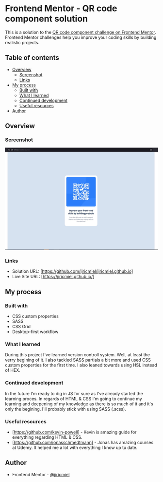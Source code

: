 # Frontend Mentor - QR code component solution

This is a solution to the [QR code component challenge on Frontend Mentor](https://www.frontendmentor.io/challenges/qr-code-component-iux_sIO_H). Frontend Mentor challenges help you improve your coding skills by building realistic projects.

## Table of contents

- [Overview](#overview)
  - [Screenshot](#screenshot)
  - [Links](#links)
- [My process](#my-process)
  - [Built with](#built-with)
  - [What I learned](#what-i-learned)
  - [Continued development](#continued-development)
  - [Useful resources](#useful-resources)
- [Author](#author)

## Overview

### Screenshot

![My solution preview for the QR code component coding challenge](./images/screenshot.JPG)

### Links

- Solution URL: [https://github.com/jiricmiel/jiricmiel.github.io]
- Live Site URL: [https://jiricmiel.github.io/]

## My process

### Built with

- CSS custom properties
- SASS
- CSS Grid
- Desktop-first workflow

### What I learned

During this project I've learned version controll system. Well, at least the verry begining of it.
I also tackled SASS partials a bit more and used CSS custom properties for the first time.
I also leaned towards using HSL instead of HEX.

### Continued development

In the future I'm ready to dig in JS for sure as I've already started the learning proces.
In regards of HTML & CSS I'm going to continue my learning and deepening of my knowledge as there is so much of it and it's only the begining.
I'll probably stick with using SASS (.scss).

### Useful resources

- [https://github.com/kevin-powell] - Kevin is amazing guide for everything regarding HTML & CSS.
- [https://github.com/jonasschmedtmann] - Jonas has amazing courses at Udemy. It helped me a lot with everything I know up tu date.

## Author

- Frontend Mentor - [@jiricmiel](https://www.frontendmentor.io/profile/jiricmiel)
